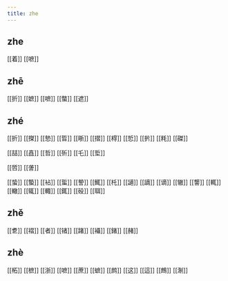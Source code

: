 ```yaml
---
title: zhe
---
```


## zhe
[[着]]
[[嗻]]
## zhē
[[折]] 
[[嫬]]
[[嗻]] 
[[螫]] 
[[遮]]
## zhé

[[折]]
[[搩]]
[[慹]]
[[晢]]
[[晣]]
[[摺]]
[[棏]]
[[悊]]
[[扸]]
[[粍]]
[[磔]]

[[喆]]
[[嚞]]
[[哲]]
[[歽]]
[[乇]] 
[[埑]]

[[啠]]
[[詟]]

[[蛰]]
[[蟄]]
[[袩]]
[[蜇]]
[[謺]]
[[鮿]]
[[杔]]
[[讁]]
[[謫]]
[[谪]]
[[辙]]
[[讋]]
[[輒]]
[[轍]]
[[辄]]
[[輙]]
[[銸]]
[[砓]]
[[聑]]
## zhě
[[乽]]
[[褶]]
[[者]]
[[锗]]
[[踷]]
[[襵]]
[[鍺]]
[[赭]]
## zhè
[[柘]]
[[樜]]
[[浙]]
[[嗻]]
[[蔗]]
[[蟅]]
[[鹧]]
[[这]] 
[[這]]
[[鷓]]
[[淛]]
